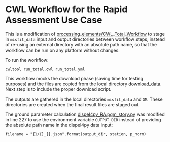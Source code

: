 # CWL Workflow for the Rapid Assessment Use Case

This is a modification of
[processing_elements/CWL_Total_Workflow](processing_elements/CWL_Total_Workflow)
to stage in `misfit_data` input and output directories between workflow steps,
instead of re-using an external directory with an absolute path name,
so that the workflow can be run on any platform without changes.

To run the workflow:
```
cwltool run_total.cwl run_total.yml
```

This workflow mocks the download phase (saving time for testing purposes) and
the files are copied from the local directory [download_data](download_data).
Next step is to include the proper download script.

The outputs are gathered in the local directories `misfit_data` and `GM`.
These directories are created when the final result files are staged out.

The ground parameter calculation [dispel4py_RA.pgm_story.py](dispel4py_RA.pgm_story.py)
was modified in line 227 to use the environment variable `OUTPUT_DIR` instead
of providing the absolute path name in the dispel4py data input:
```
filename = "{}/{}_{}.json".format(output_dir, station, p_norm)
```
